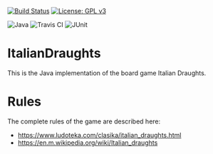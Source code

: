 [![Build Status](https://app.travis-ci.com/AndreaGonzato/ItalianDraughts.svg?token=mbqkqifSVkWs9qhq64bY&branch=main)](https://app.travis-ci.com/AndreaGonzato/ItalianDraughts)
[![License: GPL v3](https://img.shields.io/badge/License-GPL%20v3-blue.svg)](https://www.gnu.org/licenses/gpl-3.0)

![Java](https://img.shields.io/badge/Java-ED8B00?style=for-the-badge&logo=java&logoColor=white)
![Travis CI](https://img.shields.io/badge/travis_CI-3EAAAF?style=for-the-badge&logo=travisci&logoColor=white)
![JUnit](https://img.shields.io/badge/Junit5-25A162?style=for-the-badge&logo=junit5&logoColor=white)


# ItalianDraughts

This is the Java implementation of the board game Italian Draughts.


# Rules
The complete rules of the game are described here:
- https://www.ludoteka.com/clasika/italian_draughts.html
- https://en.m.wikipedia.org/wiki/Italian_draughts
